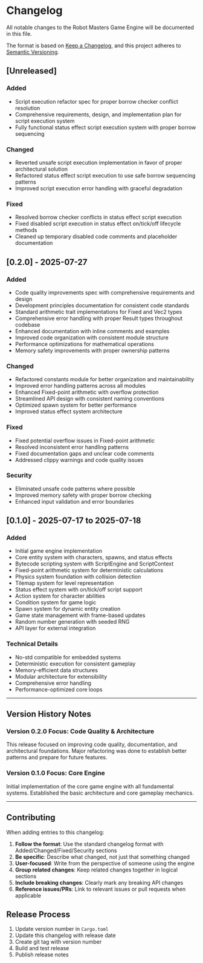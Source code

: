 # Changelog

All notable changes to the Robot Masters Game Engine will be documented in this file.

The format is based on [Keep a Changelog](https://keepachangelog.com/en/1.0.0/),
and this project adheres to [Semantic Versioning](https://semver.org/spec/v2.0.0.html).

## [Unreleased]

### Added

- Script execution refactor spec for proper borrow checker conflict resolution
- Comprehensive requirements, design, and implementation plan for script execution system
- Fully functional status effect script execution system with proper borrow sequencing

### Changed

- Reverted unsafe script execution implementation in favor of proper architectural solution
- Refactored status effect script execution to use safe borrow sequencing patterns
- Improved script execution error handling with graceful degradation

### Fixed

- Resolved borrow checker conflicts in status effect script execution
- Fixed disabled script execution in status effect on/tick/off lifecycle methods
- Cleaned up temporary disabled code comments and placeholder documentation

## [0.2.0] - 2025-07-27

### Added

- Code quality improvements spec with comprehensive requirements and design
- Development principles documentation for consistent code standards
- Standard arithmetic trait implementations for Fixed and Vec2 types
- Comprehensive error handling with proper Result types throughout codebase
- Enhanced documentation with inline comments and examples
- Improved code organization with consistent module structure
- Performance optimizations for mathematical operations
- Memory safety improvements with proper ownership patterns

### Changed

- Refactored constants module for better organization and maintainability
- Improved error handling patterns across all modules
- Enhanced Fixed-point arithmetic with overflow protection
- Streamlined API design with consistent naming conventions
- Optimized spawn system for better performance
- Improved status effect system architecture

### Fixed

- Fixed potential overflow issues in Fixed-point arithmetic
- Resolved inconsistent error handling patterns
- Fixed documentation gaps and unclear code comments
- Addressed clippy warnings and code quality issues

### Security

- Eliminated unsafe code patterns where possible
- Improved memory safety with proper borrow checking
- Enhanced input validation and error boundaries

## [0.1.0] - 2025-07-17 to 2025-07-18

### Added

- Initial game engine implementation
- Core entity system with characters, spawns, and status effects
- Bytecode scripting system with ScriptEngine and ScriptContext
- Fixed-point arithmetic system for deterministic calculations
- Physics system foundation with collision detection
- Tilemap system for level representation
- Status effect system with on/tick/off script support
- Action system for character abilities
- Condition system for game logic
- Spawn system for dynamic entity creation
- Game state management with frame-based updates
- Random number generation with seeded RNG
- API layer for external integration

### Technical Details

- No-std compatible for embedded systems
- Deterministic execution for consistent gameplay
- Memory-efficient data structures
- Modular architecture for extensibility
- Comprehensive error handling
- Performance-optimized core loops

---

## Version History Notes

### Version 0.2.0 Focus: Code Quality & Architecture

This release focused on improving code quality, documentation, and architectural foundations. Major refactoring was done to establish better patterns and prepare for future features.

### Version 0.1.0 Focus: Core Engine

Initial implementation of the core game engine with all fundamental systems. Established the basic architecture and core gameplay mechanics.

---

## Contributing

When adding entries to this changelog:

1. **Follow the format**: Use the standard changelog format with Added/Changed/Fixed/Security sections
2. **Be specific**: Describe what changed, not just that something changed
3. **User-focused**: Write from the perspective of someone using the engine
4. **Group related changes**: Keep related changes together in logical sections
5. **Include breaking changes**: Clearly mark any breaking API changes
6. **Reference issues/PRs**: Link to relevant issues or pull requests when applicable

## Release Process

1. Update version number in `Cargo.toml`
2. Update this changelog with release date
3. Create git tag with version number
4. Build and test release
5. Publish release notes
